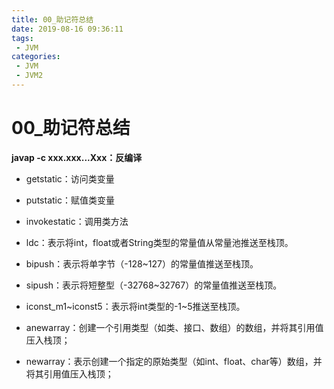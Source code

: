 ```yaml
---
title: 00_助记符总结
date: 2019-08-16 09:36:11
tags: 
 - JVM
categories:
 - JVM
 - JVM2
---
```


# 00_助记符总结

**javap -c xxx.xxx...Xxx：反编译**



- getstatic：访问类变量
- putstatic：赋值类变量
- invokestatic：调用类方法



- ldc：表示将int，float或者String类型的常量值从常量池推送至栈顶。
- bipush：表示将单字节（-128~127）的常量值推送至栈顶。
- sipush：表示将短整型（-32768~32767）的常量值推送至栈顶。
- iconst_m1~iconst5：表示将int类型的-1~5推送至栈顶。



- anewarray：创建一个引用类型（如类、接口、数组）的数组，并将其引用值压入栈顶；

- newarray：表示创建一个指定的原始类型（如int、float、char等）数组，并将其引用值压入栈顶；



